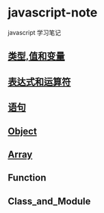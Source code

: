 # javascript-note
javascript 学习笔记

## [类型,值和变量](Type_Value_Variable)

## [表达式和运算符](表达式和运算符)

## [语句](语句)

## [Object](Object)

## [Array](Array)

## Function

## Class_and_Module

